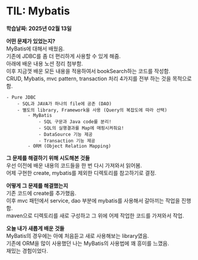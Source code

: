 # TIL: Mybatis
**학습날짜: 2025년 02월 13일**

**어떤 문제가 있었는지?**  
MyBatis에 대해서 배웠음.  
기존에 JDBC를 좀 더 편리하게 사용할 수 있게 해줌.  
아래에 배운 내용 노션 정리 첨부함.  
이후 지금껏 배운 모든  내용을 적용하여서 bookSearch하는 코드를 작성함.  
CRUD, Mybatis, mvc pattern, transaction 처리 4가지를 전부 하는 것을 목적으로 함.  

```
- Pure JDBC
    - SQL과 JAVA가 하나의 file에 공존 (DAO)
    - 별도의 library, Framework을 사용 (Query의 복잡도에 따라 선택)
        - MyBatis
            - SQL 구문과 Java code를 분리!
            - SQL의 실행결과를 Map에 매핑시켜줘요!
            - DataSource 기능 제공
            - Transaction 기능 제공
        - ORM (Object Relation Mapping)
```

**그 문제를 해결하기 위해 시도해본 것들**  
우선 이전에 배운 내용의 코드들을 한 번 다시 가져와서 읽어봄.  
어제 구현한 create, mybatis를 제외한 디렉토리를 참고하기로 결정.  



**어떻게 그 문제를 해결했는지**  
기존 코드에 create를 추가했음.  
이후 mvc 패턴에서 service, dao 부분에 mybatis를 사용해서 갈아끼는 작업을 진행함.  
maven으로 디렉토리를 새로 구성하고 그 위에 어제 작업한 코드를 가져와서 작업.  


**오늘 내가 새롭게 배운 것들**  
MyBatis의 경우에는 아예 처음듣고 새로 사용해보는 library였음.  
기존에 ORM을 많이 사용했던 나는 MyBatis의 사용법에 꽤 흥미를 느꼈음.  
재밌는 경험이었다.  
